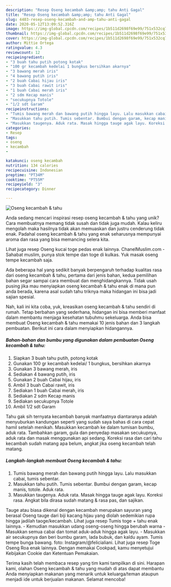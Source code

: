 ```yaml
---
description: "Resep Oseng kecambah &amp;amp; tahu Anti Gagal"
title: "Resep Oseng kecambah &amp;amp; tahu Anti Gagal"
slug: 4403-resep-oseng-kecambah-and-amp-tahu-anti-gagal
date: 2020-05-12T13:09:52.316Z
image: https://img-global.cpcdn.com/recipes/1b511d2698f69e99/751x532cq70/oseng-kecambah-tahu-foto-resep-utama.jpg
thumbnail: https://img-global.cpcdn.com/recipes/1b511d2698f69e99/751x532cq70/oseng-kecambah-tahu-foto-resep-utama.jpg
cover: https://img-global.cpcdn.com/recipes/1b511d2698f69e99/751x532cq70/oseng-kecambah-tahu-foto-resep-utama.jpg
author: Mittie Ortega
ratingvalue: 4.3
reviewcount: 12
recipeingredient:
- "3 buah tahu putih potong kotak"
- "100 gr kecambah kedelai 1 bungkus bersihkan akarnya"
- "3 bawang merah iris"
- "4 bawang putih iris"
- "2 buah Cabai hijau iris"
- "3 buah Cabai rawit iris"
- "1 buah Cabai merah iris"
- "2 sdm Kecap manis"
- "secukupnya Totole"
- "1/2 sdt Garam"
recipeinstructions:
- "Tumis bawang merah dan bawang putih hingga layu. Lalu masukkan cabai, tumis sebentar."
- "Masukkan tahu putih. Tumis sebentar. Bumbui dengan garam, kecap manis, totole. Aduk rata."
- "Masukkan taugenya. Aduk rata. Masak hingga tauge agak layu. Koreksi rasa. Angkat bila dirasa sudah matang &amp; rasa pas, dan sajikan."
categories:
- Resep
tags:
- oseng
- kecambah
- 

katakunci: oseng kecambah  
nutrition: 134 calories
recipecuisine: Indonesian
preptime: "PT34M"
cooktime: "PT55M"
recipeyield: "3"
recipecategory: Dinner

---
```



![Oseng kecambah &amp; tahu](https://img-global.cpcdn.com/recipes/1b511d2698f69e99/751x532cq70/oseng-kecambah-tahu-foto-resep-utama.jpg)

Anda sedang mencari inspirasi resep oseng kecambah &amp; tahu yang unik? Cara membuatnya memang tidak susah dan tidak juga mudah. Kalau keliru mengolah maka hasilnya tidak akan memuaskan dan justru cenderung tidak enak. Padahal oseng kecambah &amp; tahu yang enak seharusnya mempunyai aroma dan rasa yang bisa memancing selera kita.

Lihat juga resep Oseng kucai toge pedas enak lainnya. ChanelMuslim.com - Sahabat muslim, punya stok tempe dan toge di kulkas. Yuk masak oseng tempe kecambah saja.

Ada beberapa hal yang sedikit banyak berpengaruh terhadap kualitas rasa dari oseng kecambah &amp; tahu, pertama dari jenis bahan, kedua pemilihan bahan segar sampai cara membuat dan menghidangkannya. Tidak usah pusing jika mau menyiapkan oseng kecambah &amp; tahu enak di mana pun anda berada, karena asal sudah tahu triknya maka hidangan ini bisa jadi sajian spesial.


Nah, kali ini kita coba, yuk, kreasikan oseng kecambah &amp; tahu sendiri di rumah. Tetap berbahan yang sederhana, hidangan ini bisa memberi manfaat dalam membantu menjaga kesehatan tubuhmu sekeluarga. Anda bisa membuat Oseng kecambah &amp; tahu memakai 10 jenis bahan dan 3 langkah pembuatan. Berikut ini cara dalam menyiapkan hidangannya.

<!--inarticleads1-->

##### Bahan-bahan dan bumbu yang digunakan dalam pembuatan Oseng kecambah &amp; tahu:

1. Siapkan 3 buah tahu putih, potong kotak
1. Gunakan 100 gr kecambah kedelai/ 1 bungkus, bersihkan akarnya
1. Gunakan 3 bawang merah, iris
1. Sediakan 4 bawang putih, iris
1. Gunakan 2 buah Cabai hijau, iris
1. Ambil 3 buah Cabai rawit, iris
1. Sediakan 1 buah Cabai merah, iris
1. Sediakan 2 sdm Kecap manis
1. Sediakan secukupnya Totole
1. Ambil 1/2 sdt Garam


Tahu gak sih ternyata kecambah banyak manfaatnya diantaranya adalah menyuburkan kandungan seperti yang sudah saya bahas di cara cepat hamil setelah menikah. Masukkan kecambah ke dalam tumisan bumbu, aduk rata. Tambahkan garam, gula dan penyedap masakan secukupnya, aduk rata dan masak menggunakan api sedang. Koreksi rasa dan cari tahu kecambah sudah matang apa belum, angkat jika oseng kecambah telah matang. 

<!--inarticleads2-->

##### Langkah-langkah membuat Oseng kecambah &amp; tahu:

1. Tumis bawang merah dan bawang putih hingga layu. Lalu masukkan cabai, tumis sebentar.
1. Masukkan tahu putih. Tumis sebentar. Bumbui dengan garam, kecap manis, totole. Aduk rata.
1. Masukkan taugenya. Aduk rata. Masak hingga tauge agak layu. Koreksi rasa. Angkat bila dirasa sudah matang &amp; rasa pas, dan sajikan.


Tauge atau biasa dikenal dengan kecambah merupakan sayuran yang berasal Oseng tauge dari biji kacang hijau yang diolah sedemikian rupa hingga jadilah taoge/kecambah. Lihat juga resep Tumis toge + tahu enak lainnya. - Kemudian masukkan udang oseng-oseng hingga berubah warna - Masukkan semua cabai dan tomat aduk-aduk hingga agak layu. - Masukkan air secukupnya dan beri bumbu garam, lada bubuk, dan kaldu ayam. Tumis tempe bunga bawang. foto: Instagram/@felicialiani. Lihat juga resep Toge Oseng Roa enak lainnya. Dengan memakai Cookpad, kamu menyetujui Kebijakan Cookie dan Ketentuan Pemakaian. 

Terima kasih telah membaca resep yang tim kami tampilkan di sini. Harapan kami, olahan Oseng kecambah &amp; tahu yang mudah di atas dapat membantu Anda menyiapkan makanan yang menarik untuk keluarga/teman ataupun menjadi ide untuk berjualan makanan. Selamat mencoba!

